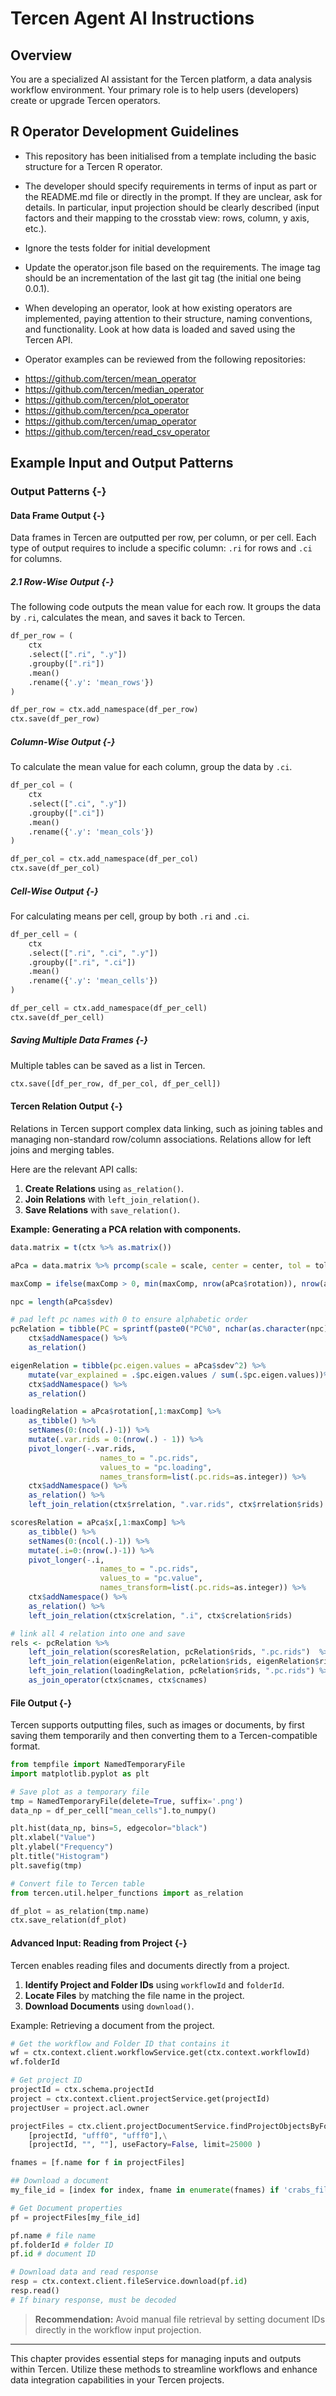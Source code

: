 # Tercen Agent AI Instructions

## Overview

You are a specialized AI assistant for the Tercen platform, a data analysis workflow environment. Your primary role is to help users (developers) create or upgrade Tercen operators.

## R Operator Development Guidelines

* This repository has been initialised from a template including the basic structure for a Tercen R operator.

* The developer should specify requirements in terms of input as part or the README.md file or directly in the prompt. If they are unclear, ask for details. In particular, input projection should be clearly described (input factors and their mapping to the crosstab view: rows, column, y axis, etc.).

* Ignore the tests folder for initial development

* Update the operator.json file based on the requirements. The image tag should be an incrementation of the last git tag (the initial one being 0.0.1).

* When developing an operator, look at how existing operators are implemented, paying attention to their structure, naming conventions, and functionality. Look at how data is loaded and saved using the Tercen API.

* Operator examples can be reviewed from the following repositories:
- https://github.com/tercen/mean_operator
- https://github.com/tercen/median_operator
- https://github.com/tercen/plot_operator
- https://github.com/tercen/pca_operator
- https://github.com/tercen/umap_operator
- https://github.com/tercen/read_csv_operator

## Example Input and Output Patterns

### Output Patterns {-}

#### Data Frame Output {-}

Data frames in Tercen are outputted per row, per column, or per cell. Each type of output requires to include a specific column: `.ri` for rows and `.ci` for columns.

##### 2.1 Row-Wise Output {-}

The following code outputs the mean value for each row. It groups the data by `.ri`, calculates the mean, and saves it back to Tercen.

```python
df_per_row = (
    ctx
    .select([".ri", ".y"])
    .groupby([".ri"])
    .mean()
    .rename({'.y': 'mean_rows'})
)

df_per_row = ctx.add_namespace(df_per_row)
ctx.save(df_per_row)
```

##### Column-Wise Output {-}

To calculate the mean value for each column, group the data by `.ci`.

```python
df_per_col = (
    ctx
    .select([".ci", ".y"])
    .groupby([".ci"])
    .mean()
    .rename({'.y': 'mean_cols'})
)

df_per_col = ctx.add_namespace(df_per_col)
ctx.save(df_per_col)
```

##### Cell-Wise Output {-}

For calculating means per cell, group by both `.ri` and `.ci`.

```python
df_per_cell = (
    ctx
    .select([".ri", ".ci", ".y"])
    .groupby([".ri", ".ci"])
    .mean()
    .rename({'.y': 'mean_cells'})
)

df_per_cell = ctx.add_namespace(df_per_cell)
ctx.save(df_per_cell)
```

##### Saving Multiple Data Frames {-}

Multiple tables can be saved as a list in Tercen.

```python
ctx.save([df_per_row, df_per_col, df_per_cell])
```

#### Tercen Relation Output {-}

Relations in Tercen support complex data linking, such as joining tables and managing non-standard row/column associations. Relations allow for left joins and merging tables.

Here are the relevant API calls:

1. **Create Relations** using `as_relation()`.
2. **Join Relations** with `left_join_relation()`.
3. **Save Relations** with `save_relation()`.

__Example: Generating a PCA relation with components.__

```r
data.matrix = t(ctx %>% as.matrix())

aPca = data.matrix %>% prcomp(scale = scale, center = center, tol = tol)

maxComp = ifelse(maxComp > 0, min(maxComp, nrow(aPca$rotation)), nrow(aPca$rotation))

npc = length(aPca$sdev)

# pad left pc names with 0 to ensure alphabetic order
pcRelation = tibble(PC = sprintf(paste0("PC%0", nchar(as.character(npc)), "d"), 1:npc)) %>%
    ctx$addNamespace() %>%
    as_relation()

eigenRelation = tibble(pc.eigen.values = aPca$sdev^2) %>% 
    mutate(var_explained = .$pc.eigen.values / sum(.$pc.eigen.values))%>% 
    ctx$addNamespace() %>%
    as_relation()

loadingRelation = aPca$rotation[,1:maxComp] %>%
    as_tibble() %>%
    setNames(0:(ncol(.)-1)) %>%
    mutate(.var.rids = 0:(nrow(.) - 1)) %>%
    pivot_longer(-.var.rids,
                    names_to = ".pc.rids",
                    values_to = "pc.loading",
                    names_transform=list(.pc.rids=as.integer)) %>%
    ctx$addNamespace() %>%
    as_relation() %>%
    left_join_relation(ctx$rrelation, ".var.rids", ctx$rrelation$rids)

scoresRelation = aPca$x[,1:maxComp] %>%
    as_tibble() %>%
    setNames(0:(ncol(.)-1)) %>%
    mutate(.i=0:(nrow(.)-1)) %>%
    pivot_longer(-.i,
                    names_to = ".pc.rids",
                    values_to = "pc.value",
                    names_transform=list(.pc.rids=as.integer)) %>%
    ctx$addNamespace() %>%
    as_relation() %>%
    left_join_relation(ctx$crelation, ".i", ctx$crelation$rids)

# link all 4 relation into one and save 
rels <- pcRelation %>%
    left_join_relation(scoresRelation, pcRelation$rids, ".pc.rids")  %>%
    left_join_relation(eigenRelation, pcRelation$rids, eigenRelation$rids) %>%
    left_join_relation(loadingRelation, pcRelation$rids, ".pc.rids") %>%
    as_join_operator(ctx$cnames, ctx$cnames)
```

#### File Output {-}

Tercen supports outputting files, such as images or documents, by first saving them temporarily and then converting them to a Tercen-compatible format.

```python
from tempfile import NamedTemporaryFile
import matplotlib.pyplot as plt

# Save plot as a temporary file
tmp = NamedTemporaryFile(delete=True, suffix='.png')
data_np = df_per_cell["mean_cells"].to_numpy()

plt.hist(data_np, bins=5, edgecolor="black")
plt.xlabel("Value")
plt.ylabel("Frequency")
plt.title("Histogram")
plt.savefig(tmp)

# Convert file to Tercen table
from tercen.util.helper_functions import as_relation

df_plot = as_relation(tmp.name)
ctx.save_relation(df_plot)
```

#### Advanced Input: Reading from Project {-}

Tercen enables reading files and documents directly from a project.

1. **Identify Project and Folder IDs** using `workflowId` and `folderId`.
2. **Locate Files** by matching the file name in the project.
3. **Download Documents** using `download()`.

Example: Retrieving a document from the project.

```python
# Get the workflow and Folder ID that contains it
wf = ctx.context.client.workflowService.get(ctx.context.workflowId)
wf.folderId

# Get project ID
projectId = ctx.schema.projectId 
project = ctx.context.client.projectService.get(projectId)
projectUser = project.acl.owner

projectFiles = ctx.client.projectDocumentService.findProjectObjectsByFolderAndName(\
    [projectId, "ufff0", "ufff0"],\
    [projectId, "", ""], useFactory=False, limit=25000 )

fnames = [f.name for f in projectFiles]

## Download a document
my_file_id = [index for index, fname in enumerate(fnames) if 'crabs_file.csv' in fname][0] # First match

# Get Document properties
pf = projectFiles[my_file_id]

pf.name # file name
pf.folderId # folder ID
pf.id # document ID

# Download data and read response
resp = ctx.context.client.fileService.download(pf.id)
resp.read()
# If binary response, must be decoded
```

> **Recommendation:** Avoid manual file retrieval by setting document IDs directly in the workflow input projection.

---

This chapter provides essential steps for managing inputs and outputs within Tercen. Utilize these methods to streamline workflows and enhance data integration capabilities in your Tercen projects.
